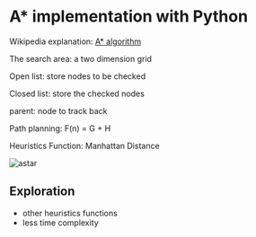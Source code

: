 # A* implementation with Python

Wikipedia explanation: [A* algorithm](https://en.wikipedia.org/wiki/A*_search_algorithm)

The search area: a two dimension grid

Open list: store nodes to be checked

Closed list: store the checked nodes

parent: node to track back

Path planning: F(n) = G + H

Heuristics Function: Manhattan Distance


![astar](astar.gif)

## Exploration

- other heuristics functions
- less time complexity
